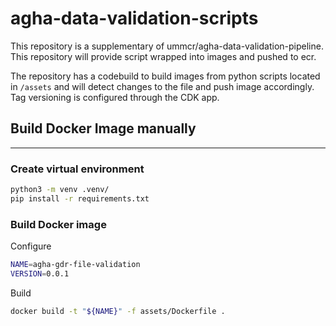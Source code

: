 # agha-data-validation-scripts


This repository is a supplementary of ummcr/agha-data-validation-pipeline. This repository will provide script wrapped
into images and pushed to ecr.  

The repository has a codebuild to build images from python scripts located in `/assets` and will detect changes to the 
file and push image accordingly. Tag versioning is configured through the CDK app.

## Build Docker Image manually
___

### Create virtual environment
```bash
python3 -m venv .venv/
pip install -r requirements.txt
```

### Build Docker image
Configure
```bash
NAME=agha-gdr-file-validation
VERSION=0.0.1
```

Build
```bash
docker build -t "${NAME}" -f assets/Dockerfile .
```
